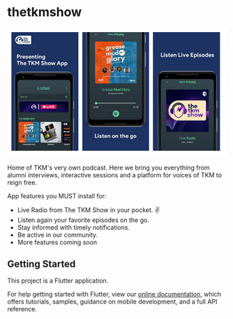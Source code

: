 # thetkmshow

![app](https://github.com/bmnidhin/thetkmshow-app/blob/master/assets/tts.png)

Home of TKM's very own podcast. Here we bring you everything from alumni interviews, interactive sessions and a platform for voices of TKM to reign free.

App features you MUST install for:
- Live Radio from The TKM Show in your pocket. ✌️
- Listen again your favorite episodes on the go.
- Stay informed with timely notifications.
- Be active in our community.
- More features coming soon 
## Getting Started

This project is a Flutter application.

For help getting started with Flutter, view our
[online documentation](https://flutter.dev/docs), which offers tutorials,
samples, guidance on mobile development, and a full API reference.
